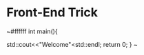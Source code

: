 # Front-End Trick

~#ffffff
<include iostream>
int main(){
  
  std::cout<<"Welcome"<std::endl;
  return 0;
  }
~

